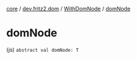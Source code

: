 [core](../../index.md) / [dev.fritz2.dom](../index.md) / [WithDomNode](index.md) / [domNode](./dom-node.md)

# domNode

(js) `abstract val domNode: T`